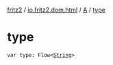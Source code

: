 [fritz2](../../index.md) / [io.fritz2.dom.html](../index.md) / [A](index.md) / [type](./type.md)

# type

`var type: Flow<`[`String`](https://kotlinlang.org/api/latest/jvm/stdlib/kotlin/-string/index.html)`>`